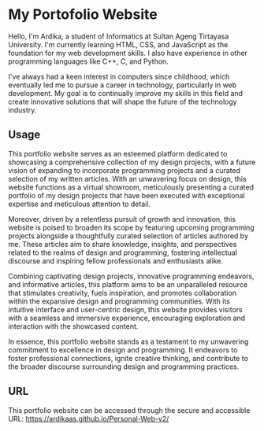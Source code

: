 # My Portofolio Website

Hello, I'm Ardika, a student of Informatics at Sultan Ageng Tirtayasa University. I'm currently learning HTML, CSS, and JavaScript as the foundation for my web development skills. I also have experience in other programming languages like C++, C, and Python.

I've always had a keen interest in computers since childhood, which eventually led me to pursue a career in technology, particularly in web development. My goal is to continually improve my skills in this field and create innovative solutions that will shape the future of the technology industry.


## Usage
This portfolio website serves as an esteemed platform dedicated to showcasing a comprehensive collection of my design projects, with a future vision of expanding to incorporate programming projects and a curated selection of my written articles. With an unwavering focus on design, this website functions as a virtual showroom, meticulously presenting a curated portfolio of my design projects that have been executed with exceptional expertise and meticulous attention to detail.

Moreover, driven by a relentless pursuit of growth and innovation, this website is poised to broaden its scope by featuring upcoming programming projects alongside a thoughtfully curated selection of articles authored by me. These articles aim to share knowledge, insights, and perspectives related to the realms of design and programming, fostering intellectual discourse and inspiring fellow professionals and enthusiasts alike.

Combining captivating design projects, innovative programming endeavors, and informative articles, this platform aims to be an unparalleled resource that stimulates creativity, fuels inspiration, and promotes collaboration within the expansive design and programming communities. With its intuitive interface and user-centric design, this website provides visitors with a seamless and immersive experience, encouraging exploration and interaction with the showcased content.

In essence, this portfolio website stands as a testament to my unwavering commitment to excellence in design and programming. It endeavors to foster professional connections, ignite creative thinking, and contribute to the broader discourse surrounding design and programming practices.


## URL
This portfolio website can be accessed through the secure and accessible URL: https://ardikaas.github.io/Personal-Web-v2/
